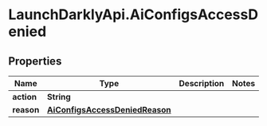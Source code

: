 # LaunchDarklyApi.AiConfigsAccessDenied

## Properties

Name | Type | Description | Notes
------------ | ------------- | ------------- | -------------
**action** | **String** |  | 
**reason** | [**AiConfigsAccessDeniedReason**](AiConfigsAccessDeniedReason.md) |  | 


